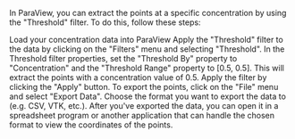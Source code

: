 In ParaView, you can extract the points at a specific concentration by using the "Threshold" filter. To do this, follow these steps:

Load your concentration data into ParaView
Apply the "Threshold" filter to the data by clicking on the "Filters" menu and selecting "Threshold".
In the Threshold filter properties, set the "Threshold By" property to "Concentration" and the "Threshold Range" property to [0.5, 0.5]. This will extract the points with a concentration value of 0.5.
Apply the filter by clicking the "Apply" button.
To export the points, click on the "File" menu and select "Export Data". Choose the format you want to export the data to (e.g. CSV, VTK, etc.).
After you've exported the data, you can open it in a spreadsheet program or another application that can handle the chosen format to view the coordinates of the points.
